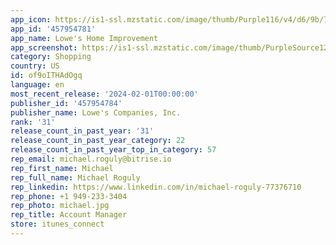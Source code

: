 ```yaml
---
app_icon: https://is1-ssl.mzstatic.com/image/thumb/Purple116/v4/d6/9b/71/d69b71bd-34ae-1de6-60f1-5093e4cdc18f/appicon-release-0-1x_U007emarketing-0-10-0-85-220-0.png/1024x1024bb.png
app_id: '457954781'
app_name: Lowe's Home Improvement
app_screenshot: https://is1-ssl.mzstatic.com/image/thumb/PurpleSource126/v4/2f/d6/10/2fd610b3-e3df-6430-6272-c3ab94d09997/b9825f67-baa0-4780-9f5f-ba2cd8bf4d4d_01_65.jpg/1284x2778bb.png
category: Shopping
country: US
id: of9oITHAdOgq
language: en
most_recent_release: '2024-02-01T00:00:00'
publisher_id: '457954784'
publisher_name: Lowe's Companies, Inc.
rank: '31'
release_count_in_past_year: '31'
release_count_in_past_year_category: 22
release_count_in_past_year_top_in_category: 57
rep_email: michael.roguly@bitrise.io
rep_first_name: Michael
rep_full_name: Michael Roguly
rep_linkedin: https://www.linkedin.com/in/michael-roguly-77376710
rep_phone: +1 949-233-3404
rep_photo: michael.jpg
rep_title: Account Manager
store: itunes_connect
---
```

